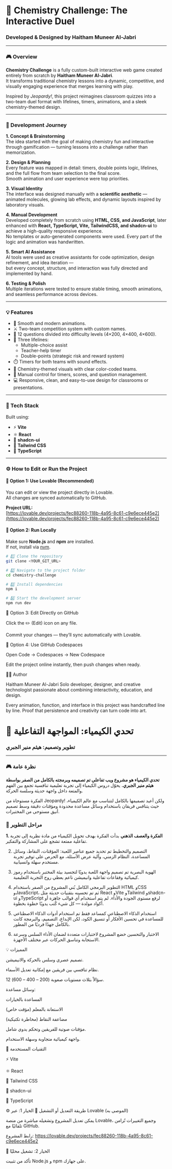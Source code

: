 # 🧪 Chemistry Challenge: The Interactive Duel  
### Developed & Designed by **Haitham Muneer Al-Jabri**

---

### 🎮 Overview  
**Chemistry Challenge** is a fully custom-built interactive web game created entirely from scratch by **Haitham Muneer Al-Jabri**.  
It transforms traditional chemistry lessons into a dynamic, competitive, and visually engaging experience that merges learning with play.  

Inspired by *Jeopardy!*, this project reimagines classroom quizzes into a two-team duel format with lifelines, timers, animations, and a sleek chemistry-themed design.  

---

### 🧠 Development Journey  

**1. Concept & Brainstorming**  
The idea started with the goal of making chemistry fun and interactive through gamification — turning lessons into a challenge rather than memorization.  

**2. Design & Planning**  
Every feature was mapped in detail: timers, double points logic, lifelines, and the full flow from team selection to the final score.  
Smooth animation and user experience were top priorities.  

**3. Visual Identity**  
The interface was designed manually with a **scientific aesthetic** — animated molecules, glowing lab effects, and dynamic layouts inspired by laboratory visuals.  

**4. Manual Development**  
Developed completely from scratch using **HTML, CSS, and JavaScript**, later enhanced with **React, TypeScript, Vite, TailwindCSS, and shadcn-ui** to achieve a high-quality responsive experience.  
No templates or auto-generated components were used. Every part of the logic and animation was handwritten.  

**5. Smart AI Assistance**  
AI tools were used as creative assistants for code optimization, design refinement, and idea iteration —  
but every concept, structure, and interaction was fully directed and implemented by hand.  

**6. Testing & Polish**  
Multiple iterations were tested to ensure stable timing, smooth animations, and seamless performance across devices.  

---

### 💡 Features  

- 🎨 Smooth and modern animations.  
- ⚔️ Two-team competition system with custom names.  
- 🧩 12 questions divided into difficulty levels (4×200, 4×400, 4×600).  
- 🧠 Three lifelines:
  - Multiple-choice assist  
  - Teacher-help timer  
  - Double-points (strategic risk and reward system)  
- ⏱️ Timers for both teams with sound effects.  
- 🧪 Chemistry-themed visuals with clear color-coded teams.  
- 🧭 Manual control for timers, scores, and question management.  
- 💻 Responsive, clean, and easy-to-use design for classrooms or presentations.  

---

### 🧰 Tech Stack  

Built using:

- ⚡ **Vite**  
- ⚛️ **React**  
- 🧱 **shadcn-ui**  
- 💅 **Tailwind CSS**  
- 📜 **TypeScript**

---

### ⚙️ How to Edit or Run the Project  

#### 🔹 Option 1: Use Lovable (Recommended)  
You can edit or view the project directly in Lovable.  
All changes are synced automatically to GitHub.  

**Project URL:**  
[https://lovable.dev/projects/fec88260-118b-4a95-8c61-c9e6ece445e2](https://lovable.dev/projects/fec88260-118b-4a95-8c61-c9e6ece445e2)

#### 🔹 Option 2: Run Locally  

Make sure **Node.js** and **npm** are installed.  
If not, install via [nvm](https://github.com/nvm-sh/nvm#installing-and-updating).  

```bash
# 1️⃣ Clone the repository
git clone <YOUR_GIT_URL>

# 2️⃣ Navigate to the project folder
cd chemistry-challenge

# 3️⃣ Install dependencies
npm i

# 4️⃣ Start the development server
npm run dev
```
🔹 Option 3: Edit Directly on GitHub

Click the ✏️ (Edit) icon on any file.

Commit your changes — they’ll sync automatically with Lovable.

🔹 Option 4: Use GitHub Codespaces

Open Code → Codespaces → New Codespace

Edit the project online instantly, then push changes when ready.

👨‍💻 Author

Haitham Muneer Al-Jabri
Solo developer, designer, and creative technologist passionate about combining interactivity, education, and design.

Every animation, function, and interface in this project was handcrafted line by line.
Proof that persistence and creativity can turn code into art.

# 🧪 تحدي الكيمياء: المواجهة التفاعلية
### تطوير وتصميم: **هيثم منير الجبري**

---

### 🎮 نظرة عامة

**تحدي الكيمياء هو مشروع ويب تفاعلي تم تصميمه وبرمجته بالكامل من الصفر بواسطة هيثم منير الجبري.**
يحوّل دروس الكيمياء إلى تجربة تعليمية تنافسية تجمع بين الفهم والمتعة داخل واجهة حديثة وسلسة الحركة.

الفكرة مستوحاة من Jeopardy! ولكن أعيد تصميمها بالكامل لتتناسب مع عالم الكيمياء،
حيث يتنافس فريقان باستخدام وسائل مساعدة محدودة ومؤقتات دقيقة وسط تصميم أنيق مستوحى من المختبرات.

### 🧠 مراحل التطوير

**1. الفكرة والعصف الذهني**
بدأت الفكرة بهدف تحويل الكيمياء من مادة نظرية إلى تجربة تفاعلية ممتعة تشجع على المشاركة والتفكير.

2. التصميم والتخطيط
تم تحديد جميع عناصر اللعبة: المؤقتات، النقاط، وسائل المساعدة، النظام الزمني، وآلية عرض الأسئلة،
مع الحرص على توفير تجربة مستخدم سهلة وانسيابية.

3. الهوية البصرية
تم تصميم واجهة اللعبة يدويًا لتجسيد بيئة المختبر باستخدام رموز كيميائية وفقاعات تفاعلية وانيميشن ناعم يعطي روح التجربة التعليمية.

4. التطوير البرمجي الكامل
بُني المشروع من الصفر باستخدام HTML وCSS وJavaScript،
ثم تم تحسينه بتقنيات حديثة مثل React وVite وTailwind وshadcn-ui وTypeScript لرفع مستوى الجودة والأداء.
لم يتم استخدام أي قوالب جاهزة أو أكواد مولدة — كل شيء كُتب يدويًا خطوة بخطوة.

5. استخدام الذكاء الاصطناعي كمساعد فقط
تم استخدام أدوات الذكاء الاصطناعي للمساعدة في تحسين الأفكار أو تنسيق الكود،
لكن الإبداع، التصميم، والبرمجة كانت بالكامل جهدًا فرديًا من المطور.

6. الاختبار والتحسين
خضع المشروع لاختبارات متعددة لضمان الأداء السلس وسرعة الاستجابة وتناسق الحركات عبر مختلف الأجهزة.

💡 المميزات

تصميم عصري وسلس بالحركة والانيميشن.

نظام تنافسي بين فريقين مع إمكانية تعديل الأسماء.

12 سؤالاً بثلاث مستويات صعوبة (200 – 400 – 600).

وسائل مساعدة:

المساعدة بالخيارات

الاستعانة بالمعلم (مؤقت خاص)

مضاعفة النقاط (مخاطرة تكتيكية)

مؤقتات صوتية للفريقين وتحكم يدوي شامل.

واجهة كيميائية متجاوبة وسهلة الاستخدام.

🧰 التقنيات المستخدمة

⚡ Vite

⚛️ React

💅 Tailwind CSS

🧱 shadcn-ui

📜 TypeScript

⚙️ طريقة التعديل أو التشغيل
🔹 الخيار 1: عبر Lovable (الموصى به)

يمكن تعديل المشروع وتشغيله مباشرة من منصة Lovable،
وجميع التغييرات تُزامن تلقائيًا مع GitHub.

رابط المشروع:
https://lovable.dev/projects/fec88260-118b-4a95-8c61-c9e6ece445e2

🔹 الخيار 2: تشغيل محليًا

تأكد من تثبيت Node.js و npm على جهازك.
